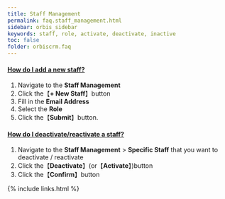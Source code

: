 ```yaml
---
title: Staff Management
permalink: faq.staff_management.html
sidebar: orbis_sidebar
keywords: staff, role, activate, deactivate, inactive
toc: false
folder: orbiscrm.faq
---
```


<div class="panel-group" id="accordion">
    <div class="panel panel-default">
        <div class="panel-heading">
            <h4 class="panel-title">
                <a class="noCrossRef accordion-toggle" data-toggle="collapse" data-parent="#accordion" href="#how-do-i-add-a-new-staff">
                    How do I add a new staff?
                </a>
            </h4>
        </div>
        <div id="how-do-i-add-a-new-staff" class="panel-collapse collapse noCrossRef">
            <div class="panel-body">
                <ol>
                    <li>Navigate to the <b>Staff Management</b>
                    </li>
                    <li>Click the【<b>+ New Staff</b>】button
                    </li>
                    <li>Fill in the <b>Email Address</b>
                    </li>
                    <li>Select the <b>Role</b>
                    </li>
                    <li>Click the【<b>Submit</b>】button.
                    </li>
                </ol>
            </div>
        </div>
    </div>
    <!-- /.panel -->
    <div class="panel panel-default">
        <div class="panel-heading">
            <h4 class="panel-title">
                <a class="noCrossRef accordion-toggle" data-toggle="collapse" data-parent="#accordion" href="#how-do-i-deactivate-reactivate-a-staff">
                How do I deactivate/reactivate a staff?
                </a>
            </h4>
        </div>
        <div id="how-do-i-deactivate-reactivate-a-staff" class="panel-collapse collapse noCrossRef">
            <div class="panel-body">
                <ol>
                    <li>Navigate to the <b>Staff Management</b> > <b>Specific Staff</b> that you want to deactivate / reactivate
                    </li>
                    <li>Click the【<b>Deactivate</b>】(or【<b>Activate</b>】)button
                    </li>
                    <li>Click the【<b>Confirm</b>】button
                    </li>
                </ol>
            </div>
        </div>
    </div>
    <!-- /.panel -->
</div>
<!-- /.panel-group -->

{% include links.html %}
